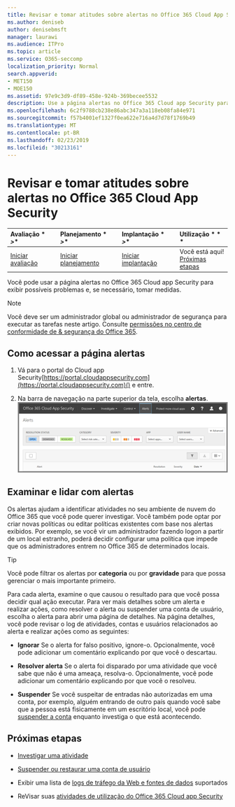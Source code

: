 ```yaml
---
title: Revisar e tomar atitudes sobre alertas no Office 365 Cloud App Security
ms.author: deniseb
author: denisebmsft
manager: laurawi
ms.audience: ITPro
ms.topic: article
ms.service: O365-seccomp
localization_priority: Normal
search.appverid:
- MET150
- MOE150
ms.assetid: 97e9c3d9-df89-458e-924b-369becee5532
description: Use a página alertas no Office 365 Cloud app Security para exibir possíveis problemas e tomar ações. Você pode descartar ou resolver alertas e, se necessário, suspender uma conta de usuário.
ms.openlocfilehash: 6c2f9788cb238e86abc347a3a118eb08fa84e971
ms.sourcegitcommit: f57b4001ef1327f0ea622e716a4d7d78f1769b49
ms.translationtype: MT
ms.contentlocale: pt-BR
ms.lasthandoff: 02/23/2019
ms.locfileid: "30213161"
---
```

# <a name="review-and-take-action-on-alerts-in-office-365-cloud-app-security"></a>Revisar e tomar atitudes sobre alertas no Office 365 Cloud App Security
  
|Avaliação * *\>**|Planejamento * *\>**|Implantação * *\>**|Utilização * * *|
|:-----|:-----|:-----|:-----|
|[Iniciar avaliação](office-365-cas-overview.md) <br/> |[Iniciar planejamento](get-ready-for-office-365-cas.md) <br/> |[Iniciar implantação](turn-on-office-365-cas.md) <br/> |Você está aqui!  <br/> [Próximas etapas](#next-steps) <br/> |
   
Você pode usar a página alertas no Office 365 Cloud app Security para exibir possíveis problemas e, se necessário, tomar medidas.
  
> [!NOTE]
> Você deve ser um administrador global ou administrador de segurança para executar as tarefas neste artigo. Consulte [permissões no centro de conformidade de &amp; segurança do Office 365](permissions-in-the-security-and-compliance-center.md). 
  
## <a name="how-to-get-to-the-alerts-page"></a>Como acessar a página alertas

1. Vá para o portal do Cloud app Security[https://portal.cloudappsecurity.com](https://portal.cloudappsecurity.com)() e entre.
  
2. Na barra de navegação na parte superior da tela, escolha **alertas**.<br/>![Na página alertas, você pode ver os alertas que foram disparados e as ações realizadas.](media/3b53d4c9-4b13-435d-8547-8c0f9ae6b914.png)
  
## <a name="review-and-handle-alerts"></a>Examinar e lidar com alertas

Os alertas ajudam a identificar atividades no seu ambiente de nuvem do Office 365 que você pode querer investigar. Você também pode optar por criar novas políticas ou editar políticas existentes com base nos alertas exibidos. Por exemplo, se você vir um administrador fazendo logon a partir de um local estranho, poderá decidir configurar uma política que impede que os administradores entrem no Office 365 de determinados locais.
  
> [!TIP]
> Você pode filtrar os alertas por **categoria** ou por **gravidade** para que possa gerenciar o mais importante primeiro. 
  
Para cada alerta, examine o que causou o resultado para que você possa decidir qual ação executar. Para ver mais detalhes sobre um alerta e realizar ações, como resolver o alerta ou suspender uma conta de usuário, escolha o alerta para abrir uma página de detalhes. Na página detalhes, você pode revisar o log de atividades, contas e usuários relacionados ao alerta e realizar ações como as seguintes:
  
- **Ignorar** Se o alerta for falso positivo, ignore-o. Opcionalmente, você pode adicionar um comentário explicando por que você o descartau. 
    
- **Resolver alerta** Se o alerta foi disparado por uma atividade que você sabe que não é uma ameaça, resolva-o. Opcionalmente, você pode adicionar um comentário explicando por que você o resolveu. 
    
- **Suspender** Se você suspeitar de entradas não autorizadas em uma conta, por exemplo, alguém entrando de outro país quando você sabe que a pessoa está fisicamente em um escritório local, você pode [suspender a conta](suspend-or-restore-an-account-in-ocas.md) enquanto investiga o que está acontecendo. 
    
## <a name="next-steps"></a>Próximas etapas

- [Investigar uma atividade](investigate-an-activity-in-office-365-cas.md)
    
- [Suspender ou restaurar uma conta de usuário](suspend-or-restore-an-account-in-ocas.md)
    
- Exibir uma lista de [logs de tráfego da Web e fontes de dados](web-traffic-logs-and-data-sources-for-ocas.md) suportados
    
- ReVisar suas [atividades de utilização do Office 365 Cloud app Security](utilization-activities-for-ocas.md)
    

